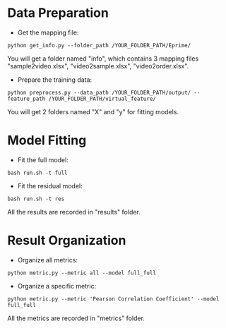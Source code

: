 # Data Preparation

- Get the mapping file:

```
python get_info.py --folder_path /YOUR_FOLDER_PATH/Eprime/
```

You will get a folder named "info", which contains 3 mapping files "sample2video.xlsx", "video2sample.xlsx", "video2order.xlsx".

- Prepare the training data:

```
python preprocess.py --data_path /YOUR_FOLDER_PATH/output/ --feature_path /YOUR_FOLDER_PATH/virtual_feature/
```

You will get 2 folders named "X" and "y" for fitting models.


# Model Fitting

- Fit the full model:

```
bash run.sh -t full
```

- Fit the residual model:

```
bash run.sh -t res
```

All the results are recorded in "results" folder.

# Result Organization

- Organize all metrics:

```
python metric.py --metric all --model full_full
```

- Organize a specific metric:

```
python metric.py --metric 'Pearson Correlation Coefficient' --model full_full
```

All the metrics are recorded in "metrics" folder.
